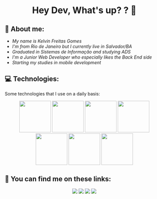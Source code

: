 <h1 align="center">Hey Dev, What's up? ? 🤚</h1>

## 👦 About me:
 - *My name is Kelvin Freitas Gomes*
 - *I'm from Rio de Janeiro but I currently live in Salvador/BA*
 - *Graduated in Sistemas de Informação and studying ADS*
 - *I'm a Junior Web Developer who especially likes the Back End side*
 - *Starting my studies in mobile development*

## 💻 Technologies:
Some technologies that I use on a daily basis:
<div align="center">
 <img src="https://cdn.jsdelivr.net/gh/devicons/devicon/icons/csharp/csharp-original.svg" width="100"/>
  <img src="https://cdn.jsdelivr.net/gh/devicons/devicon/icons/javascript/javascript-original.svg" width="100"/>
  <img src="https://cdn.jsdelivr.net/gh/devicons/devicon/icons/jquery/jquery-original-wordmark.svg" width="100"/>
  <img src="https://cdn.jsdelivr.net/gh/devicons/devicon/icons/html5/html5-original.svg" width="100"/>
  <img src="https://cdn.jsdelivr.net/gh/devicons/devicon/icons/css3/css3-original.svg" width="100"/>
  <img src="https://cdn.jsdelivr.net/gh/devicons/devicon/icons/postgresql/postgresql-original.svg" width="100"/>
  <img src="https://cdn.jsdelivr.net/gh/devicons/devicon/icons/nodejs/nodejs-original.svg" width="100"/>
</div>

## 🤝 You can find me on these links:
<div align="center">
  <a href="https://github.com/Kelvin-Freitas"><img src="https://img.shields.io/badge/-Github-%23333?style=for-the-badge&logo=github&logoColor=white" target="_blank"></a> 
  <a href="https://instagram.com/kelvin.spv" target="_blank"><img src="https://img.shields.io/badge/-Instagram-%23E4405F?style=for-the-badge&logo=instagram&logoColor=white" target="_blank"></a>   
  <a href="mailto:kelvin.arg11@gmail.com"><img src="https://img.shields.io/badge/-Gmail-ff9800?style=for-the-badge&logo=gmail&logoColor=white" target="_blank"></a>  
  <a href="https://www.linkedin.com/in/kelvin-gomes/" target="_blank"><img src="https://img.shields.io/badge/-LinkedIn-%230077B5?style=for-the-badge&logo=linkedin&logoColor=white" target="_blank"></a>  
</div>
